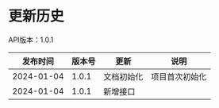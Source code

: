 # 更新历史 #

API版本：1.0.1

|发布时间|版本号|更新|说明|
|---|---|---|---|
|2024-01-04|1.0.1|文档初始化|项目首次初始化 |
|2024-01-04|1.0.1|新增接口||
